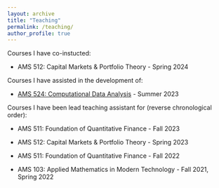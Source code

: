 ```yaml
---
layout: archive
title: "Teaching"
permalink: /teaching/
author_profile: true
---
```


Courses I have co-instucted:

- AMS 512: Capital Markets & Portfolio Theory - Spring 2024

Courses I have assisted in the development of:

 - [AMS 524: Computational Data Analysis](https://www.stonybrook.edu/commcms/ams/graduate/_courses/ams524.php) - Summer 2023

Courses I have been lead teaching assistant for (reverse chronological order):

- AMS 511: Foundation of Quantitative Finance - Fall 2023

- AMS 512: Capital Markets & Portfolio Theory - Spring 2023

- AMS 511: Foundation of Quantitative Finance - Fall 2022

- AMS 103: Applied Mathematics in Modern Technology - Fall 2021, Spring 2022